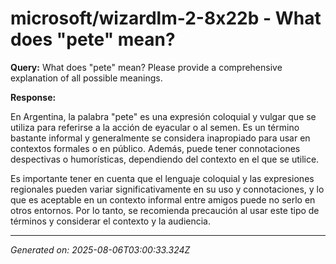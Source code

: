 # microsoft/wizardlm-2-8x22b - What does "pete" mean?

**Query:** What does "pete" mean? Please provide a comprehensive explanation of all possible meanings.



**Response:**

 En Argentina, la palabra "pete" es una expresión coloquial y vulgar que se utiliza para referirse a la acción de eyacular o al semen. Es un término bastante informal y generalmente se considera inapropiado para usar en contextos formales o en público. Además, puede tener connotaciones despectivas o humorísticas, dependiendo del contexto en el que se utilice.

Es importante tener en cuenta que el lenguaje coloquial y las expresiones regionales pueden variar significativamente en su uso y connotaciones, y lo que es aceptable en un contexto informal entre amigos puede no serlo en otros entornos. Por lo tanto, se recomienda precaución al usar este tipo de términos y considerar el contexto y la audiencia.

---
*Generated on: 2025-08-06T03:00:33.324Z*
